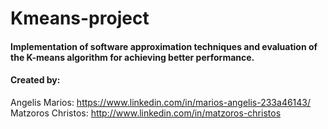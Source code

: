 # Kmeans-project


#### Implementation of software approximation techniques and evaluation of the K-means algorithm for achieving better performance.

#### Created by:<br />
Angelis Marios: https://www.linkedin.com/in/marios-angelis-233a46143/<br />
Matzoros Christos: http://www.linkedin.com/in/matzoros-christos <br />
